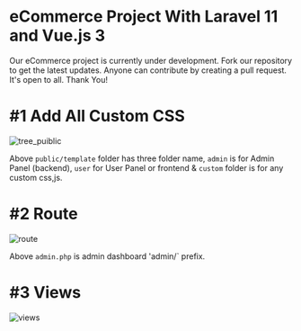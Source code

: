 # eCommerce Project With Laravel 11  and Vue.js 3
Our eCommerce project is currently under development. Fork our repository to get the latest updates. Anyone can contribute by creating a pull request. It's open to all. Thank You!

# #1 Add All Custom CSS
![tree_puiblic](https://github.com/user-attachments/assets/99436668-e22f-4876-afaa-acee8be7fec6)

Above `public/template` folder has three folder name, `admin` is for Admin Panel (backend), `user` for User Panel or frontend  & `custom` folder is for any custom css,js.


# #2 Route
![route](https://github.com/user-attachments/assets/ce1c1209-1f4f-4626-8ad6-1f626b9288d7)

Above `admin.php` is admin dashboard 'admin/` prefix.

# #3 Views
![views](https://github.com/user-attachments/assets/7b67a62b-27b7-4be5-886b-3c6dbdd7cc58)
